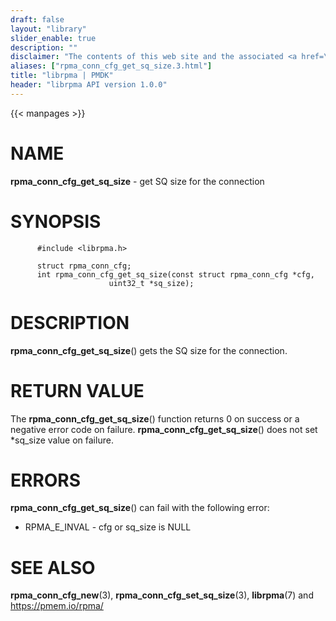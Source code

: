 ```yaml
---
draft: false
layout: "library"
slider_enable: true
description: ""
disclaimer: "The contents of this web site and the associated <a href=\"https://github.com/pmem\">GitHub repositories</a> are BSD-licensed open source."
aliases: ["rpma_conn_cfg_get_sq_size.3.html"]
title: "librpma | PMDK"
header: "librpma API version 1.0.0"
---
```

{{< manpages >}}

[comment]: <> (SPDX-License-Identifier: BSD-3-Clause)
[comment]: <> (Copyright 2020-2022, Intel Corporation)

NAME
====

**rpma\_conn\_cfg\_get\_sq\_size** - get SQ size for the connection

SYNOPSIS
========

          #include <librpma.h>

          struct rpma_conn_cfg;
          int rpma_conn_cfg_get_sq_size(const struct rpma_conn_cfg *cfg,
                          uint32_t *sq_size);

DESCRIPTION
===========

**rpma\_conn\_cfg\_get\_sq\_size**() gets the SQ size for the
connection.

RETURN VALUE
============

The **rpma\_conn\_cfg\_get\_sq\_size**() function returns 0 on success
or a negative error code on failure.
**rpma\_conn\_cfg\_get\_sq\_size**() does not set \*sq\_size value on
failure.

ERRORS
======

**rpma\_conn\_cfg\_get\_sq\_size**() can fail with the following error:

-   RPMA\_E\_INVAL - cfg or sq\_size is NULL

SEE ALSO
========

**rpma\_conn\_cfg\_new**(3), **rpma\_conn\_cfg\_set\_sq\_size**(3),
**librpma**(7) and https://pmem.io/rpma/
